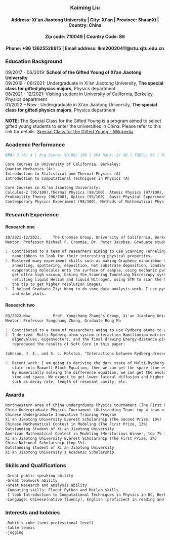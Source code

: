 <h3 align="center">
  Kaiming Liu
<h4 align="center">
  Address: Xi'an Jiaotong University | City: Xi'an | Province: ShaanXi | Country: China 
<h4 align="center">  
  Zip code: 710049 | Country Code: 86
<h4 align="center">
  Phone: +86 13625528915 | Email address: lkm20020411@stu.xjtu.edu.cn
</h4>
 
### Education Background
09/2017 - 06/2019: **School of the Gifted Young of Xi’an Jiaotong University**                            
09/2019 - 06/2021: Undergraduate in Xi’an Jiaotong University, **The special class for gifted physics majors**, Physics department <br/>
08/2021 - 12/2021: Visiting student in University of California, Berkeley, Physics department <br/>
01/2022 – Now    : Undergraduate in Xi’an Jiaotong University, **The special class for gifted physics majors**, Physics department <br/>
<br/>
**NOTE**: The Special Class for the Gifted Young is a program aimed to select gifted young students to enter the universities in China. Please refer to this link for details: [Special Class for the Gifted Young - Wikipedia](https://en.wikipedia.org/wiki/Special_Class_for_the_Gifted_Young)
  

### Academic Performance 
```markdown
GPA: 3.78/ 4 | Avg Score: 90.88/ 100 | GPA Rank: 2/ 49 | TOEFL: 99 ( R28, L27, S23, W20 )

Core Courses in University of California, Berkeley: 
Quantum Mechanics (A+)                                                 Teacher: Professor Wick Haxton 
Introduction to Statistical and Thermal Physics (A)                    Teacher: Professor Ehud Altman 
Introduction to Computational Techniques in Physics (A)                Teacher: Asst. Prof. Heather Grey 

Core Courses in Xi’an Jiaotong Univeristy: 
Calculus-2 (95/100),Thermal Physics (98/100), Atomic Physics (97/100), 
Probability Theory (96/100), Optics (95/100), Basic Physical Experiment (98/100), 
Contemporary Physics Experiment (98/100), Methods of Mathematical Physics (91/100) 
```

### Research Experience 
#### Research one
```markdown
10/2021-12/2021.     The Crommie Group, University of California, Berkeley
Mentor: Professor Michael F. Crommie, Dr. Peter Jacobse, Graduate student Ziyi Wang

1. Contributed to a team of researhers aiming to use Scanning Tunneling Microscopy to analyze Graphene
   nanoribbons to look for their interesting physical properties.
2. Mastered many experiment skills such as making Graphene nanoribbon samples, transfering samples,
   annealing, sputtering, deposition, hot substrate deposition, loading molecules into the evaporator, 
   evaporating molecules onto the surface of sample, using mechanic pump, turbo pump and ion pump to 
   get ultra high vacuum, baking the Scanning Tunneling Microscopy system to remove impurity molecules, 
   refilling liquid Helium and liquid Nitrogen, using STM to scan the Graphene nanoribons, repairing 
   the tip to get higher resolution images.
3. I helped Graduate Ziyi Wang to do some data analysis work. I use python to analyze experimental data
   and make plots.
```
#### Research two
```markdown
03/2022-Now          Prof. Yongchang Zhang's Group, Xi'an Jiaotong University 
Mentor: Professor Yongchang Zhang, Graduate Rong Ma 
  
1. Contributed to a team of researchers aming to use Rydberg atoms to achieve the function of qubit. 
2. I derived  Multi-Rydberg-atom system interaction Hamiltonian matrices, and I used Matlab to solve the 
   eigenvalues, eigenvectors, and the final drawing Energy-distance picture of this system, which 
   reproduced the results of Soft Core in this paper: 
  
Johnson, J. E., and S. L. Rolston. "Interactions between Rydberg-dressed atoms." Physical Review A 82.3 (2010): 033412. 
  
3. Recent work: I am going to deriving the dark state of Multi-Rydberg-atom system, and plug this dark 
   state into Maxwell Bloch Equation, then we can get the space-time evolution equation of the dark state. 
   By numerically solving the difference equation, we can get the evolution image of the dark state over 
   time and space. We expect to get lower lateral diffusion and higher transmittance by adjusting parameters 
   such as decay rate, length of resonant cavity, etc. 
```

### Awards
```markdown
Northwestern area of China Undergrduate Physics tournament (The First Prize)                       06/2019
China Undergraduate Physics Tournament (Outstanding Team: top 4 team of China)                     08/2019
Chinese Undergraduate Innovative Training Program                                                  08/2020
Xi'an Jiaotong University Everest Scholarship (The Second Prize, 10%)                              09/2020
Chinese Mathematical Contest in Modeling (The First Prize, 13%)                                    12/2020
Outstanding Student of Xi'an Jiaotong University                                                   12/2020
American Mathematical Contest in Modeling (Meritorious Winner, top 7% in the world)                04/2021
Xi'an Jiaotong University Everest Scholarship (The First Prize, 2%)                                09/2021
China National Scholarship (top 1%).                                                               12/2021
Outstanding Student of Xi'an Jiaotong University                                                   12/2021
Xi'an Jiaotong University's Academic Scholarship                                                   12/2021
```
  
### Skills and Qualifications 
```markdown
-Great public speaking ability 
-Great teamwork ability 
-Great Research and analysis ability 
-Computing skills: Fluent Python and Matlab skills 
 I took Introduction to Computational Techniques in Physics in UC, Berkeley, and I got A. 
-Language: Chinese(native fluency), English (proficient in reading and speaking) 
```  
  
### Interests and hobbies
```markdown
-Rubik's cube (semi-professional level) 
-table tennis 
-jogging 
```

  



